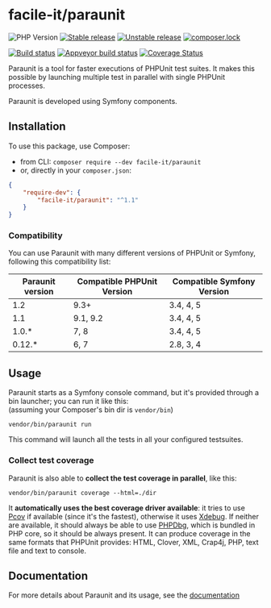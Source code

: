 # facile-it/paraunit

![PHP Version](https://img.shields.io/badge/php-%5E7.0%7C%5E8.0-blue)
[![Stable release][Last stable image]][Packagist link]
[![Unstable release][Last unstable image]][Packagist link]
[![composer.lock](https://poser.pugx.org/facile-it/paraunit/composerlock)](https://packagist.org/packages/facile-it/paraunit)

[![Build status][Master build image]][Master build link]
[![Appveyor build status][Appveyor build image]][Appveyor build link]
[![Coverage Status][Master coverage image]][Master coverage link]

Paraunit is a tool for faster executions of PHPUnit test suites. It makes this possible by launching multiple test in parallel with single PHPUnit processes.

Paraunit is developed using Symfony components.

## Installation
To use this package, use Composer:

 * from CLI: `composer require --dev facile-it/paraunit`
 * or, directly in your `composer.json`:

```json
{
    "require-dev": {
        "facile-it/paraunit": "^1.1"
    }
}
```

### Compatibility
You can use Paraunit with many different versions of PHPUnit or Symfony, following this compatibility list:

| Paraunit version | Compatible PHPUnit Version | Compatible Symfony Version |
|------------------|----------------------------|----------------------------|
| 1.2              | 9.3+                       | 3.4, 4, 5                  |
| 1.1              | 9.1, 9.2                   | 3.4, 4, 5                  |
| 1.0.*            | 7, 8                       | 3.4, 4, 5                  |
| 0.12.*           | 6, 7                       | 2.8, 3, 4                  |

## Usage
Paraunit starts as a Symfony console command, but it's provided through a bin launcher; you can run it like this:<br/>
(assuming your Composer's bin dir is `vendor/bin`)
```
vendor/bin/paraunit run
```
This command will launch all the tests in all your configured testsuites.

### Collect test coverage
Paraunit is also able to **collect the test coverage in parallel**, like this:
```
vendor/bin/paraunit coverage --html=./dir
```

It **automatically uses the best coverage driver available**: it tries to use [Pcov](https://github.com/krakjoe/pcov) if available (since it's the fastest), otherwise it uses [Xdebug](https://xdebug.org/). If neither are available, it should always be able to use [PHPDbg](https://www.php.net/manual/en/book.phpdbg.php), which is bundled in PHP core, so it should be always present. It can produce coverage in the same formats that PHPUnit provides: HTML, Clover, XML, Crap4j, PHP, text file and text to console.

## Documentation
For more details about Paraunit and its usage, see the [documentation](https://engineering.facile.it/paraunit/documentation/)

[Last stable image]: https://poser.pugx.org/facile-it/paraunit/version.svg
[Last unstable image]: https://poser.pugx.org/facile-it/paraunit/v/unstable.svg
[Master build image]: https://travis-ci.com/facile-it/paraunit.svg
[Appveyor build image]: https://ci.appveyor.com/api/projects/status/ohmhq2s762x3ixli/branch/master?svg=true
[Master coverage image]: https://codecov.io/gh/facile-it/paraunit/branch/master/graph/badge.svg

[Packagist link]: https://packagist.org/packages/facile-it/paraunit
[Master build link]: https://travis-ci.com/facile-it/paraunit
[Appveyor build link]: https://ci.appveyor.com/project/Jean85/paraunit/branch/master
[Master coverage link]: https://codecov.io/gh/facile-it/paraunit
